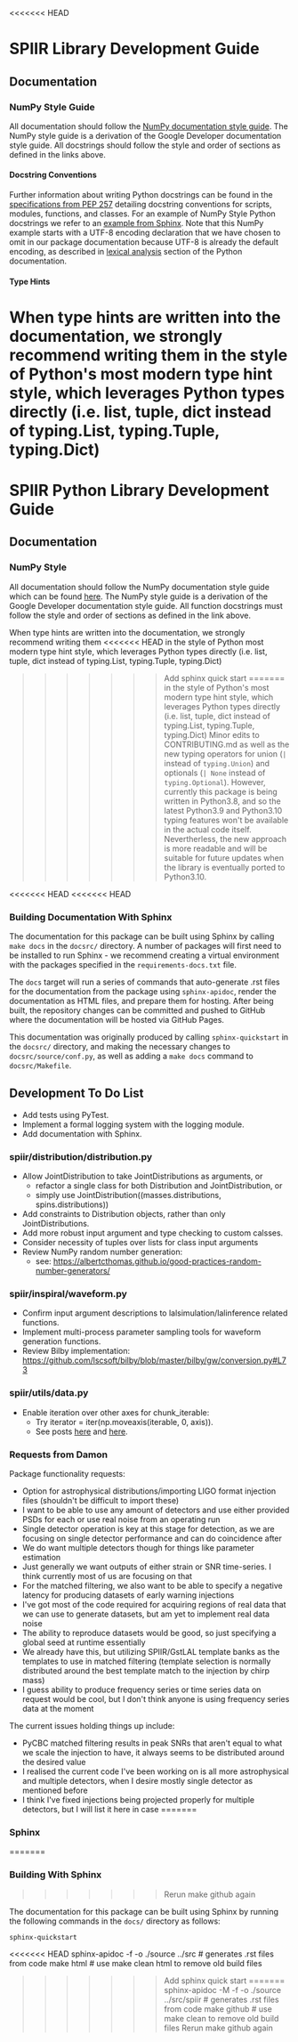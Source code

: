 <<<<<<< HEAD
# SPIIR Library Development Guide

## Documentation

### NumPy Style Guide

All documentation should follow the 
[NumPy documentation style guide](https://numpydoc.readthedocs.io/en/latest/format.html).
The NumPy style guide is a derivation of the Google Developer documentation style guide.
All docstrings should follow the style and order of sections as defined in the links above.

#### Docstring Conventions

Further information about writing Python docstrings can be found in the 
[specifications from PEP 257](https://peps.python.org/pep-0257/#multi-line-docstrings) 
detailing docstring conventions for scripts, modules, functions, and classes. For an 
example of NumPy Style Python docstrings we refer to an 
[example from Sphinx](https://sphinxcontrib-napoleon.readthedocs.io/en/latest/example_numpy.html#example-numpy).
Note that this NumPy example starts with a UTF-8 encoding declaration that we have 
chosen to omit in our package documentation because UTF-8 is already the default 
encoding, as described in [lexical analysis](https://docs.python.org/3/reference/lexical_analysis.html#encoding-declarations) section of the Python documentation.

#### Type Hints

When type hints are written into the documentation, we strongly recommend writing them 
in the style of Python's most modern type hint style, which leverages Python types 
directly (i.e. list, tuple, dict instead of typing.List, typing.Tuple, typing.Dict) 
=======
# SPIIR Python Library Development Guide

## Documentation

### NumPy Style

All documentation should follow the NumPy documentation style guide which can be found 
[here](https://numpydoc.readthedocs.io/en/latest/format.html). The NumPy style guide is 
a derivation of the Google Developer documentation style guide. All function docstrings 
must follow the style and order of sections as defined in the link above.

When type hints are written into the documentation, we strongly recommend writing them 
<<<<<<< HEAD
in the style of Python most modern type hint style, which leverages Python types 
directly  (i.e. list, tuple, dict instead  of typing.List, typing.Tuple, typing.Dict) 
>>>>>>> Add sphinx quick start
=======
in the style of Python's most modern type hint style, which leverages Python types 
directly (i.e. list, tuple, dict instead of typing.List, typing.Tuple, typing.Dict) 
>>>>>>> Minor edits to CONTRIBUTING.md
as well as the new typing operators for union (`|` instead of `typing.Union`) and 
optionals (`| None` instead of `typing.Optional`). However, currently this package is 
being written in Python3.8, and so the latest Python3.9 and Python3.10 typing features 
won't be available in the actual code itself. Nevertherless, the new approach is more 
readable and will be suitable for future updates when the library is eventually ported 
to Python3.10.

<<<<<<< HEAD
<<<<<<< HEAD
### Building Documentation With Sphinx

The documentation for this package can be built using Sphinx by calling `make docs` in 
the `docsrc/` directory. A number of packages will first need to be installed to run 
Sphinx - we recommend creating a virtual environment with the packages specified in the 
`requirements-docs.txt` file.

The `docs` target will run a series of commands that auto-generate .rst files for the 
documentation from the package using `sphinx-apidoc`, render the documentation as HTML 
files, and prepare them for hosting. After being built, the repository changes can be 
committed and pushed to GitHub where the documentation will be hosted via GitHub Pages.

This documentation was originally produced by calling `sphinx-quickstart` in the 
`docsrc/` directory, and making the necessary changes to `docsrc/source/conf.py`, as 
well as adding a `make docs` command to `docsrc/Makefile`.

## Development To Do List

- Add tests using PyTest.
- Implement a formal logging system with the logging module.
- Add documentation with Sphinx.

### spiir/distribution/distribution.py

- Allow JointDistribution to take JointDistributions as arguments, or
  - refactor a single class for both Distribution and JointDistribution, or
  - simply use JointDistribution((masses.distributions, spins.distributions))
- Add constraints to Distribution objects, rather than only JointDistributions.
- Add more robust input argument and type checking to custom calsses.
- Consider necessity of tuples over lists for class input arguments
- Review NumPy random number generation:
  - see: https://albertcthomas.github.io/good-practices-random-number-generators/

### spiir/inspiral/waveform.py

- Confirm input argument descriptions to lalsimulation/lalinference related functions.
- Implement multi-process parameter sampling tools for waveform generation functions.
- Review Bilby implementation: https://github.com/lscsoft/bilby/blob/master/bilby/gw/conversion.py#L73

### spiir/utils/data.py

- Enable iteration over other axes for chunk_iterable:
  - Try iterator = iter(np.moveaxis(iterable, 0, axis)).
  - See posts [here](https://stackoverflow.com/a/5923332) and [here](https://numpy.org/doc/stable/reference/generated/numpy.nditer.html).

### Requests from Damon

Package functionality requests:

- Option for astrophysical distributions/importing LIGO format injection files (shouldn't be difficult to import these)
- I want to be able to use any amount of detectors and use either provided PSDs for each or use real noise from an operating run
- Single detector operation is key at this stage for detection, as we are focusing on single detector performance and can do coincidence after
- We do want multiple detectors though for things like parameter estimation
- Just generally we want outputs of either strain or SNR time-series. I think currently most of us are focusing on that
- For the matched filtering, we also want to be able to specify a negative latency for producing datasets of early warning injections
- I've got most of the code required for acquiring regions of real data that we can use to generate datasets, but am yet to implement real data noise
- The ability to reproduce datasets would be good, so just specifying a global seed at runtime essentially
- We already have this, but utilizing SPIIR/GstLAL template banks as the templates to use in matched filtering (template selection is normally distributed around the best template match to the injection by chirp mass)
- I guess ability to produce frequency series or time series data on request would be cool, but I don't think anyone is using frequency series data at the moment

The current issues holding things up include:

- PyCBC matched filtering results in peak SNRs that aren't equal to what we scale the injection to have, it always seems to be distributed around the desired value
- I realised the current code I've been working on is all more astrophysical and multiple detectors, when I desire mostly single detector as mentioned before
- I think I've fixed injections being projected properly for multiple detectors, but I will list it here in case
=======
### Sphinx
=======
### Building With Sphinx
>>>>>>> Rerun make github again

The documentation for this package can be built using Sphinx by running the following 
commands in the `docs/` directory as follows:

    sphinx-quickstart
<<<<<<< HEAD
    sphinx-apidoc -f -o ./source ../src  # generates .rst files from code
    make html                            # use make clean html to remove old build files
>>>>>>> Add sphinx quick start
=======
    sphinx-apidoc -M -f -o ./source ../src/spiir  # generates .rst files from code
    make github                          # use make clean to remove old build files
>>>>>>> Rerun make github again

